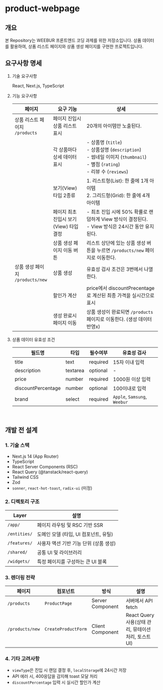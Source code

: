 # product-webpage

## 개요

본 Repository는 WEEBUR 프론트엔드 코딩 과제를 위한 저장소입니다. 상품 데이터를 활용하여, 상품 리스트 페이지와 상품 생성 페이지를 구현한 프로젝트입니다.

## 요구사항 명세

1. 기술 요구사항
    
    React, Next.js, TypeScript
    
2. 기능 요구사항
    
    
    | 페이지 | 요구 기능 | 상세 |
    | --- | --- | --- |
    | 상품 리스트 페이지 <br/>`/products` | 페이지 진입시 상품 리스트 표시 | 20개의 아이템만 노출된다. |
    |  | 각 상품마다 상세 데이터 표시 | - 상품명 (`title`)<br/> - 상품설명 (`description`) <br/> - 썸네일 이미지 (`thumbnail`) <br/> - 별점 (`rating`) <br/> - 리뷰 수 (`reviews`) |
    |  | 보기(View) 타입 2종류 | 1. 리스트형(List): 한 줄에 1개 아이템 <br/> 2. 그리드형(Grid): 한 줄에 4개 아이템 |
    |  | 페이지 최초 진입시 보기(View) 타입 결정 | - 최초 진입 시에 50% 확률로 랜덤하게 View 방식이 결정된다. <br/> - View 방식은 24시간 동안 유지된다. |
    |  | 상품 생성 페이지 이동 버튼 | 리스트 상단에 있는 상품 생성 버튼을 누르면 `/products/new` 페이지로 이동한다. |
    | 상품 생성 페이지 <br/> `/products/new` | 상품 생성 | 유효성 검사 조건은 3번에서 나열한다. |
    |  | 할인가 계산 | price에서 discountPrecentage 로 계산된 최종 가격을 실시간으로 표시 |
    |  | 생성 완료시 페이지 이동 | 상품 생성이 완료되면 `/products` 페이지로 이동한다. (생성 데이터 반영x) |

1. 상품 데이터 유효성 조건

    | 필드명 | 타입 | 필수여부 | 유효성 검사 |
    | --- | --- | --- | --- |
    | title | text | required | 15자 이내 입력 |
    | description | textarea | optional | - |
    | price | number | required | 1000원 이상 입력 |
    | discountPercentage | number | optional | 100이내로 입력 |
    | brand | select | required | `Apple`, `Samsung`, `Weebur` | 2. 그리드형 |

<br/>

## 개발 전 설계

### 1. 기술 스택

- Next.js 14 (App Router)
- TypeScript
- React Server Components (RSC)
- React Query (@tanstack/react-query)
- Tailwind CSS
- Zod
- `sonner`, `react-hot-toast`, `radix-ui` (미정)

### 2. 디렉토리 구조

| Layer | 설명 |
| --- | --- |
| `/app/` | 페이지 라우팅 및 RSC 기반 SSR |
| `/entities/` | 도메인 모델 (타입, UI 컴포넌트, 유틸) |
| `/features/` | 사용자 액션 기반 기능 단위 (상품 생성) |
| `/shared/` | 공통 UI 및 라이브러리 |
| `/widgets/` | 특정 페이지를 구성하는 큰 UI 블록 |

### 3. 렌더링 전략

| 페이지 | 컴포넌트 | 방식 | 설명 |
| --- | --- | --- | --- |
| `/products` | `ProductPage` | Server Component | 서버에서 API fetch |
| `/products/new` | `CreateProductForm` | Client Component | React Query 사용(상태 관리, 뮤테이션 처리, 토스트 UI) |

### 4. 기타 고려사항

- `viewType`은 진입 시 랜덤 결정 후, `localStorage`에 24시간 저장
- API 에러 시, 400응답을 감지해 toast 모달 처리
- `discountPercentage` 입력 시 실시간 할인가 계산